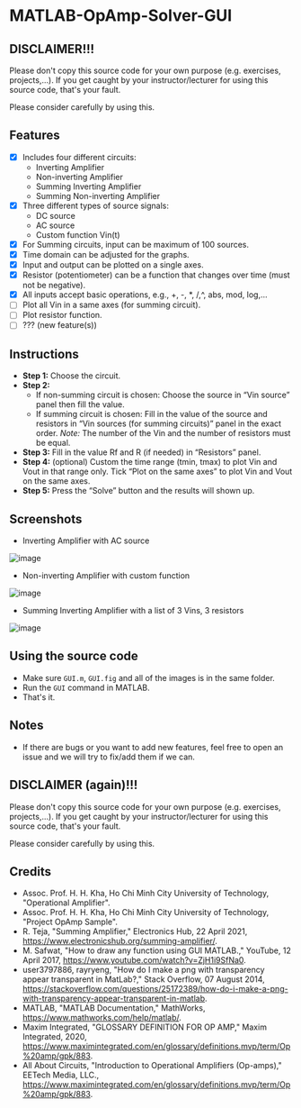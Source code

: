 # MATLAB-OpAmp-Solver-GUI
## DISCLAIMER!!!
Please don't copy this source code for your own purpose (e.g. exercises, projects,...). If you get caught by your instructor/lecturer for using this source code, that's your fault.

Please consider carefully by using this.

## Features
- [x] Includes four different circuits:
  - Inverting Amplifier
  - Non-inverting Amplifier
  - Summing Inverting Amplifier
  - Summing Non-inverting Amplifier
- [x] Three different types of source signals:
  - DC source
  - AC source
  - Custom function Vin(t)
- [x] For Summing circuits, input can be maximum of 100 sources.
- [x] Time domain can be adjusted for the graphs.
- [x] Input and output can be plotted on a single axes. 
- [x] Resistor (potentiometer) can be a function that changes over time (must not be negative).
- [x] All inputs accept basic operations, e.g., +, -, *, /,^, abs, mod, log,...
- [ ] Plot all Vin in a same axes (for summing circuit).
- [ ] Plot resistor function.
- [ ] ??? (new feature(s))

## Instructions
- **Step 1:** Choose the circuit.
- **Step 2:** 
  - If non-summing circuit is chosen:
  Choose the source in “Vin source” panel then fill the value.
  - If summing circuit is chosen:
  Fill in the value of the source and resistors in “Vin sources (for summing circuits)” panel in the exact order.
  _Note:_ The number of the Vin and the number of resistors must be equal.
- **Step 3:** Fill in the value Rf and R (if needed) in “Resistors” panel.
- **Step 4:** (optional)
  Custom the time range (tmin, tmax) to plot Vin and Vout in that range only.
  Tick “Plot on the same axes” to plot Vin and Vout on the same axes.
- **Step 5:** Press the “Solve” button and the results will shown up. 

## Screenshots
- Inverting Amplifier with AC source

![image](https://user-images.githubusercontent.com/4103880/140642555-5507f013-2155-409d-a945-4488f70061a9.png)

- Non-inverting Amplifier with custom function

![image](https://user-images.githubusercontent.com/4103880/140642577-273e7043-aae6-46cc-a8b0-18cd445fecb3.png)

- Summing Inverting Amplifier with a list of 3 Vins, 3 resistors

![image](https://user-images.githubusercontent.com/4103880/140642588-2ef8a56a-8b1d-4651-8b29-888649ada3c3.png)

## Using the source code
- Make sure `GUI.m`, `GUI.fig` and all of the images is in the same folder.
- Run the `GUI` command in MATLAB.
- That's it.

## Notes
- If there are bugs or you want to add new features, feel free to open an issue and we will try to fix/add them if we can.

## DISCLAIMER (again)!!!
Please don't copy this source code for your own purpose (e.g. exercises, projects,...). If you get caught by your instructor/lecturer for using this source code, that's your fault.

Please consider carefully by using this.

## Credits
- Assoc. Prof. H. H. Kha, Ho Chi Minh City University of Technology, "Operational Amplifier".
- Assoc. Prof. H. H. Kha, Ho Chi Minh City University of Technology, "Project OpAmp Sample".
- R. Teja, "Summing Amplifier," Electronics Hub, 22 April 2021,  https://www.electronicshub.org/summing-amplifier/.
- M. Safwat, "How to draw any function using GUI MATLAB.," YouTube, 12 April 2017, https://www.youtube.com/watch?v=ZjH1i9SfNa0.
- user3797886, rayryeng, "How do I make a png with transparency appear transparent in MatLab?," Stack Overflow, 07 August 2014, https://stackoverflow.com/questions/25172389/how-do-i-make-a-png-with-transparency-appear-transparent-in-matlab.
- MATLAB, "MATLAB Documentation," MathWorks, https://www.mathworks.com/help/matlab/.
- Maxim Integrated, "GLOSSARY DEFINITION FOR OP AMP," Maxim Integrated, 2020, https://www.maximintegrated.com/en/glossary/definitions.mvp/term/Op%20amp/gpk/883.
- All About Circuits, "Introduction to Operational Amplifiers (Op-amps)," EETech Media, LLC., https://www.maximintegrated.com/en/glossary/definitions.mvp/term/Op%20amp/gpk/883.
